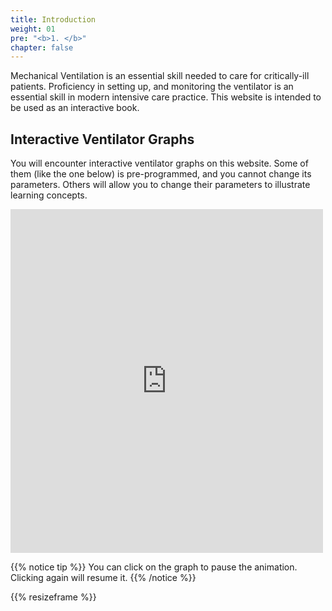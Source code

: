 ```yaml
---
title: Introduction
weight: 01
pre: "<b>1. </b>"
chapter: false
---
```


Mechanical Ventilation is an essential skill needed to care for critically-ill patients. Proficiency in setting up, and monitoring the ventilator is an essential skill in modern intensive care practice. This website is intended to be used as an interactive book.

## Interactive Ventilator Graphs
You will encounter interactive ventilator graphs on this website. Some of them (like the one below) is pre-programmed, and you cannot change its parameters. Others will allow you to change their parameters to illustrate learning concepts.

<iframe id='frame' src="https://iculearning.com/api/nocontrols" width="500", height="550", frameborder="0"></iframe>

{{% notice tip %}}
You can click on the graph to pause the animation. Clicking again will resume it.
{{% /notice %}}

{{% resizeframe %}}